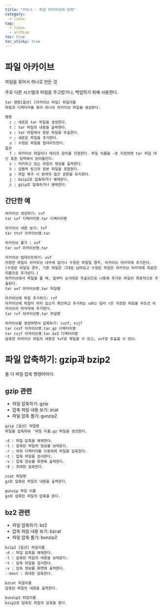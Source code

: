 ```yaml
---
title: "리눅스 - 파일 아카이브와 압축"
category:
  - linux
tag:
  - linux
  - archive
toc: true
toc_sticky: true
---
```


# 파일 아카이브

파일을 묶어서 하나로 만든 것

주로 다른 시스템과 파일을 주고받거나, 백업하기 위해 사용한다.

~~~
tar 명령[옵션] [아카이브 파일] 파일이름
파일과 디렉터리를 묶어 하나의 아카이브 파일을 생성한다.

명령
  c : 새로운 tar 파일을 생성한다.
  t : tar 파일의 내용을 출력한다.
  x : tar 파일에서 원본 파일을 추출한다.
  r : 새로운 파일을 추가한다.
  u : 수정된 파일을 업데이트한다.
옵션
  f : 아카이브 파일이나 테이프 장치를 지정한다. 파일 이름을 -로 지정하면 tar 파일 대신 표준 입력에서 읽어들인다.
  v : 처리하고 있는 파일의 정보를 출력한다.
  h : 심벌릭 링크의 원본 파일을 포함한다.
  p : 파일 복구 시 원래의 접근 권한을 유지한다.
  j : bzip2로 압축하거나 해제한다.
  z : gzip로 압축하거나 해제한다.
~~~

## 간단한 예

```
아카이브 생성하기: cvf
tar cvf 디렉터리명.tar 디렉터리명

아카이브 내용 보기: tvf
tar ttvf 아카이브명.tar

아카이브 풀기 : xvf
tar xvf 아카이브명.tar

아카이브 업데이트하기: uvf
지정한 파일이 아카이브 내부에 없거나 수정된 파일일 경우, 아카이브 마지막에 추가한다.
(수정된 파일일 경우, 기존 파일은 그대로 남아있고 수정된 파일은 아카이브 마지막에 똑같은 이름으로 추가된다.)
아카이브에서 파일을 풀 때, 앞부터 순서대로 추출되므로 나중에 추가된 파일이 최종적으로 추출된다.
tar uvf 아카이브명.tar 파일명

아카이브에 파일 추가하기: rvf
아카이브에 파일이 이미 있는지 확인하고 추가하는 u와는 달리 r은 지정한 파일을 무조건 아카이브의 마지막에 추가한다.
tar rvf 아카이브명.tar 파일명

아카이브를 생성하면서 압축하기: cvzf, cvjf
tar cvzf 아카이브명.tar.gz 디렉터리명
tar cvjf 아카이브명.tar.bz2 디렉터리명
압축한 아카이브 파일의 내용은 tvf로 확일할 수 있고, xvf로 추출할 수 있다.
```

# 파일 압축하기: gzip과 bzip2

둘 다 파일 압축 명령어이다.

## gzip 관련

- 파일 압축하기: gzip
- 압축 파일 내용 보기: zcat
- 파일 압축 풀기: gunzip2

~~~
gzip [옵션] 파일명
파일을 압축하여 '파일 이름.gz'파일을 생성한다.

-d : 파일 압축을 해제한다.
-l : 압축된 파일의 정보를 보여준다.
-r : 하위 디렉터리를 이동하여 파일을 압축한다.
-t : 압축 파일을 검사한다.
-v : 압축 정보를 화면에 출력한다.
-9 : 최대한 압축한다.
~~~

~~~
zcat 파일명
gz로 압축된 파일의 내용을 출력한다.
~~~

~~~
gunzip 파일 이름
gz로 압축된 파일의 압축을 푼다.
~~~

## bz2 관련

- 파일 압축하기: bz2
- 압축 파일 내용 보기: bzcat
- 파일 압축 풀기: bunzip2

~~~
bzip2 [옵션] 파일이름
-d : 파일 압축을 해제한다.
-l : 압축된 파일의 내용을 보여준다.
-t : 압축 파일을 검사한다.
-v : 압축 정보를 화면에 출력한다.
--best : 최대한 압축한다.
~~~

~~~
bzcat 파일이름
압축된 파일의 내용을 출력한다.
~~~

~~~
bunzip2 파일이름
bzip2로 압축된 파일의 압축을 푼다.
~~~

